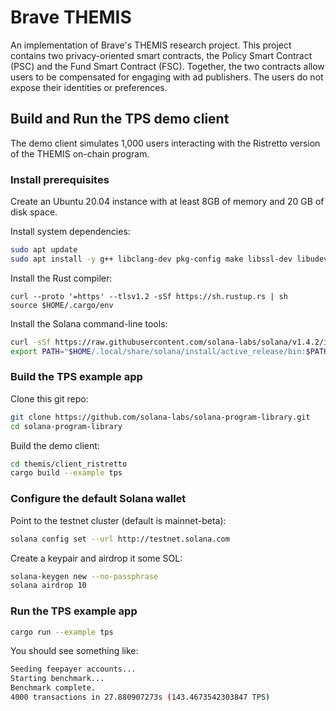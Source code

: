 # Brave THEMIS

An implementation of Brave's THEMIS research project. This project contains
two privacy-oriented smart contracts, the Policy Smart Contract (PSC) and
the Fund Smart Contract (FSC). Together, the two contracts allow users to
be compensated for engaging with ad publishers. The users do not expose
their identities or preferences. 

## Build and Run the TPS demo client

The demo client simulates 1,000 users interacting with the Ristretto
version of the THEMIS on-chain program.

### Install prerequisites

Create an Ubuntu 20.04 instance with at least 8GB of memory and 20 GB of
disk space.

Install system dependencies:

```bash
sudo apt update
sudo apt install -y g++ libclang-dev pkg-config make libssl-dev libudev-dev
```

Install the Rust compiler:

```
curl --proto '=https' --tlsv1.2 -sSf https://sh.rustup.rs | sh
source $HOME/.cargo/env
```

Install the Solana command-line tools:

```bash
curl -sSf https://raw.githubusercontent.com/solana-labs/solana/v1.4.2/install/solana-install-init.sh | sh -s - v1.4.2
export PATH="$HOME/.local/share/solana/install/active_release/bin:$PATH"
```

### Build the TPS example app

Clone this git repo:

```bash
git clone https://github.com/solana-labs/solana-program-library.git
cd solana-program-library
```

Build the demo client:

```bash
cd themis/client_ristretto
cargo build --example tps
```

### Configure the default Solana wallet

Point to the testnet cluster (default is mainnet-beta):

```bash
solana config set --url http://testnet.solana.com
```

Create a keypair and airdrop it some SOL:

```bash
solana-keygen new --no-passphrase
solana airdrop 10
```

### Run the TPS example app

```bash
cargo run --example tps
```

You should see something like:

```bash
Seeding feepayer accounts...
Starting benchmark...
Benchmark complete.
4000 transactions in 27.880907273s (143.4673542303847 TPS)
```
